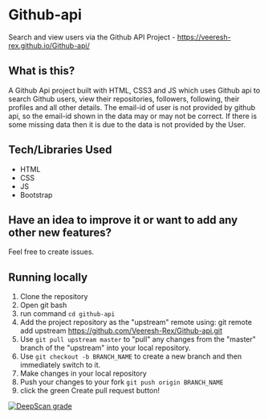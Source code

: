 # Github-api
  Search and view users via the Github API Project - https://veeresh-rex.github.io/Github-api/
  
  
## What is this?
A Github Api project built with HTML, CSS3 and JS which uses Github api to search Github users, view their repositories, followers, following, their profiles and all other details.
The email-id of user is not provided by github api, so the email-id shown in the data may or may not be correct.
If there is some missing data then it is due to the data is not provided by the User.


## Tech/Libraries Used
- HTML
- CSS
- JS
- Bootstrap


## Have an idea to improve it or want to add any other new features?
Feel free to create issues.


## Running locally

1. Clone the repository
2. Open git bash
3. run command `cd github-api`
4. Add the project repository as the "upstream" remote using: git remote add upstream https://github.com/Veeresh-Rex/Github-api.git
5. Use `git pull upstream master` to "pull" any changes from the "master" branch of the "upstream" into your local repository.
6. Use `git checkout -b BRANCH_NAME` to create a new branch and then immediately switch to it.
7. Make changes in your local repository
8. Push your changes to your fork `git push origin BRANCH_NAME`
9. click the green Create pull request button!

[![DeepScan grade](https://deepscan.io/api/teams/11650/projects/16514/branches/357332/badge/grade.svg)](https://deepscan.io/dashboard#view=project&tid=11650&pid=16514&bid=357332)
